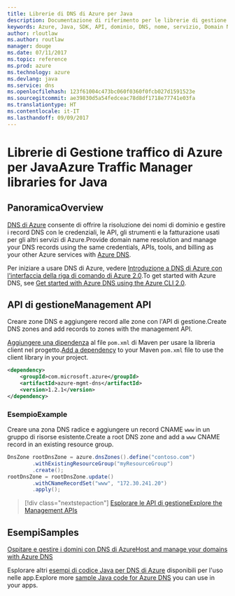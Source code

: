 ```yaml
---
title: Librerie di DNS di Azure per Java
description: Documentazione di riferimento per le librerie di gestione di DNS di Azure per Java
keywords: Azure, Java, SDK, API, dominio, DNS, nome, servizio, Domain Name Service
author: rloutlaw
ms.author: routlaw
manager: douge
ms.date: 07/11/2017
ms.topic: reference
ms.prod: azure
ms.technology: azure
ms.devlang: java
ms.service: dns
ms.openlocfilehash: 123f61004c473bc060f0360f0fcb027d1591523e
ms.sourcegitcommit: ae39830d5a54fedceac78d8df1718e77741e03fa
ms.translationtype: HT
ms.contentlocale: it-IT
ms.lasthandoff: 09/09/2017
---
```

# <a name="azure-traffic-manager-libraries-for-java"></a><span data-ttu-id="d0f20-104">Librerie di Gestione traffico di Azure per Java</span><span class="sxs-lookup"><span data-stu-id="d0f20-104">Azure Traffic Manager libraries for Java</span></span>

## <a name="overview"></a><span data-ttu-id="d0f20-105">Panoramica</span><span class="sxs-lookup"><span data-stu-id="d0f20-105">Overview</span></span>

<span data-ttu-id="d0f20-106">[DNS di Azure](/azure/dns/dns-overview) consente di offrire la risoluzione dei nomi di dominio e gestire i record DNS con le credenziali, le API, gli strumenti e la fatturazione usati per gli altri servizi di Azure.</span><span class="sxs-lookup"><span data-stu-id="d0f20-106">Provide domain name resolution and manage your DNS records using the same credentials, APIs, tools, and billing as your other Azure services with [Azure DNS](/azure/dns/dns-overview).</span></span>

<span data-ttu-id="d0f20-107">Per iniziare a usare DNS di Azure, vedere [Introduzione a DNS di Azure con l'interfaccia della riga di comando di Azure 2.0](/azure/dns/dns-getstarted-cli).</span><span class="sxs-lookup"><span data-stu-id="d0f20-107">To get started with Azure DNS, see [Get started with Azure DNS using the Azure CLI 2.0](/azure/dns/dns-getstarted-cli).</span></span>

## <a name="management-api"></a><span data-ttu-id="d0f20-108">API di gestione</span><span class="sxs-lookup"><span data-stu-id="d0f20-108">Management API</span></span>

<span data-ttu-id="d0f20-109">Creare zone DNS e aggiungere record alle zone con l'API di gestione.</span><span class="sxs-lookup"><span data-stu-id="d0f20-109">Create DNS zones and add records to zones with the management API.</span></span>

<span data-ttu-id="d0f20-110">[Aggiungere una dipendenza](https://maven.apache.org/guides/getting-started/index.html#How_do_I_use_external_dependencies) al file `pom.xml` di Maven per usare la libreria client nel progetto.</span><span class="sxs-lookup"><span data-stu-id="d0f20-110">[Add a dependency](https://maven.apache.org/guides/getting-started/index.html#How_do_I_use_external_dependencies) to your Maven `pom.xml` file to use the client library in your project.</span></span>

```XML
<dependency>
    <groupId>com.microsoft.azure</groupId>
    <artifactId>azure-mgmt-dns</artifactId>
    <version>1.2.1</version>
</dependency>
```   

### <a name="example"></a><span data-ttu-id="d0f20-111">Esempio</span><span class="sxs-lookup"><span data-stu-id="d0f20-111">Example</span></span>

<span data-ttu-id="d0f20-112">Creare una zona DNS radice e aggiungere un record CNAME `www` in un gruppo di risorse esistente.</span><span class="sxs-lookup"><span data-stu-id="d0f20-112">Create a root DNS zone and add a `www` CNAME record in an existing resource group.</span></span>

```java
DnsZone rootDnsZone = azure.dnsZones().define("contoso.com")
        .withExistingResourceGroup("myResourceGroup")
        .create();
rootDnsZone = rootDnsZone.update()
        .withCNameRecordSet("www", "172.30.241.20")
        .apply();
```

> [!div class="nextstepaction"]
> [<span data-ttu-id="d0f20-113">Esplorare le API di gestione</span><span class="sxs-lookup"><span data-stu-id="d0f20-113">Explore the Management APIs</span></span>](/java/api/overview/azure/dns/managementapi)

## <a name="samples"></a><span data-ttu-id="d0f20-114">Esempi</span><span class="sxs-lookup"><span data-stu-id="d0f20-114">Samples</span></span>

[<span data-ttu-id="d0f20-115">Ospitare e gestire i domini con DNS di Azure</span><span class="sxs-lookup"><span data-stu-id="d0f20-115">Host and manage your domains with Azure DNS</span></span>](https://github.com/Azure-Samples/dns-java-host-and-manage-your-domains)

<span data-ttu-id="d0f20-116">Esplorare altri [esempi di codice Java per DNS di Azure](https://azure.microsoft.com/resources/samples/?platform=java&term=dns) disponibili per l'uso nelle app.</span><span class="sxs-lookup"><span data-stu-id="d0f20-116">Explore more [sample Java code for Azure DNS](https://azure.microsoft.com/resources/samples/?platform=java&term=dns) you can use in your apps.</span></span>